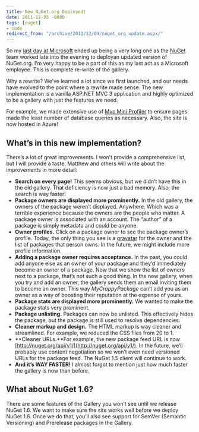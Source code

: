 ```yaml
---
title: New NuGet.org Deployed!
date: 2011-12-05 -0800
tags: [nuget]
- code
redirect_from: "/archive/2011/12/04/nuget_org_update.aspx/"
---
```


So my [last day at
Microsoft](https://haacked.com/archive/2011/12/05/last-day-at-microsoft.aspx "Last day at Microsoft")
ended up being a very long one as the
[NuGet](http://nuget.org/ "NuGet Gallery") team worked late into the
evening to deployan updated version of NuGet.org. I’m very happy to be a
part of this as my last act as a Microsoft employee. This is complete
re-write of the gallery.

Why a rewrite? We’ve learned a lot since we first launched, and our
needs have evolved to the point where a rewrite made sense. The new
implementation is a vanilla ASP.NET MVC 3 application and highly
optimized to be a gallery with just the features we need.

For example, we made extensive use of [Mvc Mini
Profiler](http://code.google.com/p/mvc-mini-profiler/ "MVC Mini Profiler")
to ensure pages made the least number of database queries as necessary.
Also, the site is now hosted in Azure!

What’s in this new implementation?
----------------------------------

There’s a lot of great improvements. I won’t provide a comprehensive
list, but I will provide a taste. Matthew and others will write about
the improvements in more detail:

-   **Search on every page!** This seems obvious, but we didn’t have
    this in the old gallery. That deficiency is now just a bad memory.
    Also, the search is way faster!
-   **Package owners are displayed more prominently.** In the old
    gallery, the owners of the package weren’t displayed. Anywhere.
    Which was a terrible experience because the owners are the people
    who matter. A package owner is associated with an account. The
    “author” of a package is simply metadata and could be anyone.
-   **Owner profiles.** Click on a package owner to see the package
    owner’s profile. Today, the only thing you see is a
    [gravatar](http://gravatar.com) for the owner and the list of
    packages that person owns. In the future, we might include more
    profile information.
-   **Adding a package owner requires acceptance.** In the past, you
    could add anyone else as an owner of your package and they’d
    immediately become an owner of a package. Now that we show the list
    of owners next to a package, that’s not such a good thing. In the
    new gallery, when you try and add an owner, the gallery sends them
    an email inviting them to become an owner. This way
    *MyCrappyPackage* can’t add you as an owner as a way of boosting
    their reputation at the expense of yours.
-   **Package stats are displayed more prominently.** We wanted to make
    the package stats very prominent.
-   **Package unlisting.** Packages can now be unlisted. This
    effectively hides the package, but the package is still used to
    resolve dependencies.
-   **Cleaner markup and design.** The HTML markup is way cleaner and
    streamlined. For example, we reduced the CSS files from 20 to 1.
-   **Cleaner URLs.**For example, the new package feed URL is now
    [http://nuget.org/api/v1/](http://nuget.org/api/v1/). In the future,
    we’ll probably use content negotiation so we won’t even need
    versioned URLs for the package feed. The NuGet 1.5 client will
    continue to work.
-   **And it’s WAY FASTER!** I almost forgot to mention just how much
    faster the gallery is now than before.

What about NuGet 1.6?
---------------------

There are some features of the Gallery you won’t see until we release
NuGet 1.6. We want to make sure the site works well before we deploy
NuGet 1.6. Once we do that, you’ll also see support for SemVer (Semantic
Versioning) and Prerelease packages in the Gallery.

